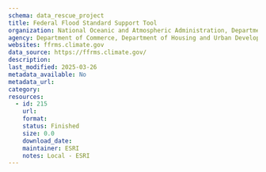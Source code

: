 ```yaml
---
schema: data_rescue_project 
title: Federal Flood Standard Support Tool
organization: National Oceanic and Atmospheric Administration, Department of Housing and Urban Development
agency: Department of Commerce, Department of Housing and Urban Development
websites: ffrms.climate.gov
data_source: https://ffrms.climate.gov/
description: 
last_modified: 2025-03-26
metadata_available: No
metadata_url: 
category:
resources:
  - id: 215
    url: 
    format: 
    status: Finished
    size: 0.0
    download_date: 
    maintainer: ESRI
    notes: Local - ESRI
---
```


